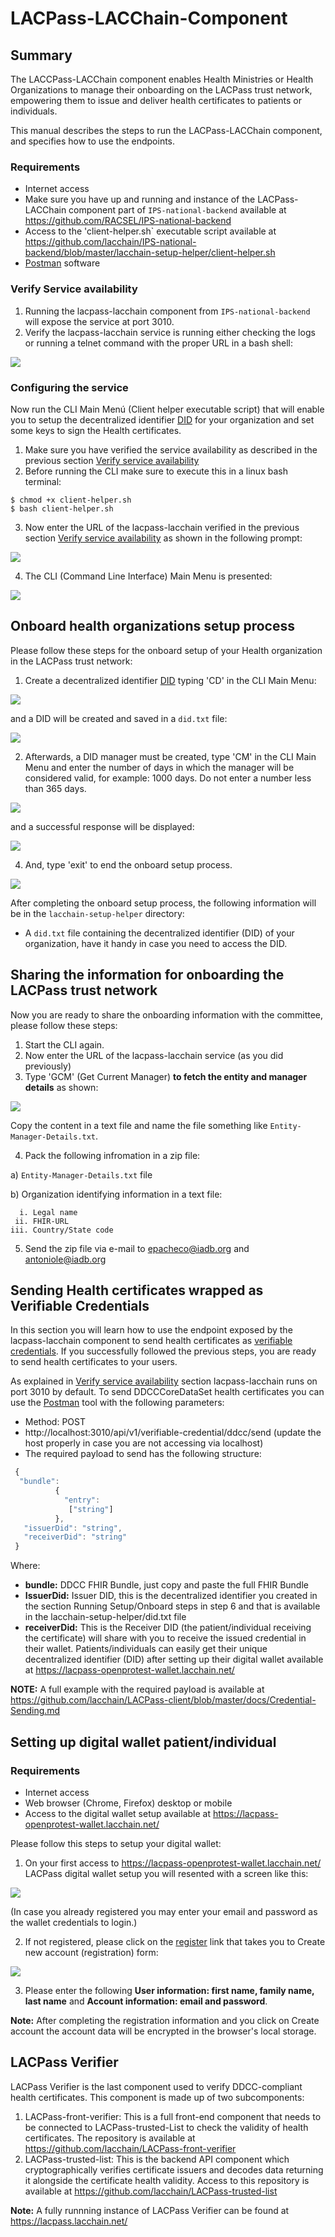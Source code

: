# LACPass-LACChain-Component 

## Summary

The LACCPass-LACChain component enables Health Ministries or Health Organizations to manage their onboarding on the LACPass trust network, empowering them to issue and deliver health certificates to patients or individuals. 

This manual describes the steps to run the LACPass-LACChain component, and specifies how to use the endpoints.

### Requirements
- Internet access
- Make sure you have up and running and instance of the LACPass-LACChain component part of `IPS-national-backend` available at https://github.com/RACSEL/IPS-national-backend
- Access to the 'client-helper.sh` executable script available at https://github.com/lacchain/IPS-national-backend/blob/master/lacchain-setup-helper/client-helper.sh
- [Postman](https://www.postman.com/) software

### Verify Service availability
1. Running the lacpass-lacchain component from `IPS-national-backend` will expose the service at port 3010.
2. Verify the lacpass-lacchain service is running either checking the logs or running a telnet command with the proper URL in a bash shell:

![](https://github.com/lacchain/LACPass-LACChain-Component/blob/main/examples/telnet3010.png)

### Configuring the service

Now run the CLI Main Menú (Client helper executable script) that will enable you to setup the decentralized identifier [DID](https://w3c.github.io/did-core) for your organization and set some keys to sign the Health certificates.

1. Make sure you have verified the service availability as described in the previous section [Verify service availability](https://github.com/lacchain/LACPass-LACChain-Component#verify-service-availability)
2. Before running the CLI make sure to execute this in a linux bash terminal:

```
$ chmod +x client-helper.sh
$ bash client-helper.sh
```
3. Now enter the URL of the lacpass-lacchain verified in the previous section [Verify service availability](https://github.com/lacchain/LACPass-LACChain-Component#verify-service-availability) as shown in the following prompt:

![](https://github.com/lacchain/LACPass-LACChain-Component/blob/main/examples/apiURL.png)

4. The CLI (Command Line Interface) Main Menu is presented:

![](https://github.com/lacchain/LACPass-LACChain-Component/blob/main/examples/CLIMainMenu.png)


## Onboard health organizations setup process

Please follow these steps for the onboard setup of your Health organization in the LACPass trust network:

1. Create a decentralized identifier [DID](https://w3c.github.io/did-core) typing 'CD' in the CLI Main Menu:

![](https://github.com/lacchain/LACPass-LACChain-Component/blob/main/examples/CLICreateDID.png) 

and a DID will be created and saved in a `did.txt` file: 

![](https://github.com/lacchain/LACPass-LACChain-Component/blob/main/examples/didtxtfile.png)

2. Afterwards, a DID manager must be created, type 'CM' in the CLI Main Menu and enter the number of days in which the manager will be considered valid, for example: 1000 days. Do not enter a number less than 365 days.

![](https://github.com/lacchain/LACPass-LACChain-Component/blob/main/examples/creatingManager.png)

and a successful response will be displayed:

![](https://github.com/lacchain/LACPass-LACChain-Component/blob/main/examples/didManagerCreation.png)

4. And, type 'exit' to end the onboard setup process.
 
![](https://github.com/lacchain/LACPass-LACChain-Component/blob/main/examples/exit.png)

After completing the onboard setup process, the following information will be in the `lacchain-setup-helper` directory:

- A `did.txt` file containing the decentralized identifier (DID) of your organization, have it handy in case you need to access the DID.

## Sharing the information for onboarding the LACPass trust network

Now you are ready to share the onboarding information with the committee, please follow these steps:

1. Start the CLI again.
2. Now enter the URL of the lacpass-lacchain service (as you did previously)
3. Type 'GCM' (Get Current Manager) **to fetch the entity and manager details** as shown:

![](https://github.com/lacchain/LACPass-LACChain-Component/blob/main/examples/GCM.png)

Copy the content in a text file and name the file something like `Entity-Manager-Details.txt`.

4. Pack the following infromation in a zip file:

a) `Entity-Manager-Details.txt` file

b) Organization identifying information in a text file:

```
  i. Legal name
 ii. FHIR-URL
iii. Country/State code
``` 

5. Send the zip file via e-mail to epacheco@iadb.org and antoniole@iadb.org

## Sending Health certificates wrapped as Verifiable Credentials

In this section you will learn how to use the endpoint exposed by the lacpass-lacchain component to send health certificates as [verifiable credentials](https://www.w3.org/TR/vc-data-model/). If you successfully followed the previous steps, you are ready to send health certificates to your users. 

As explained in [Verify service availability](https://github.com/lacchain/LACPass-LACChain-Component#verify-service-availability) section lacpass-lacchain runs on port 3010 by default. To send DDCCCoreDataSet health certificates you can use the [Postman](https://www.postman.com/) tool with the following parameters:

* Method: POST
* http://localhost:3010/api/v1/verifiable-credential/ddcc/send (update the host properly in case you are not accessing via localhost)
* The required payload to send has the following structure:

```javascript
 { 
  "bundle":
          {
            "entry": 
             ["string"]		
          },
   "issuerDid": "string",
   "receiverDid": "string"
 }
```

Where:
* **bundle:** DDCC FHIR Bundle, just copy and paste the full FHIR Bundle
* **IssuerDid:** Issuer DID, this is the decentralized identifier you created in the section Running Setup/Onboard steps in step 6 and that is available in the lacchain-setup-helper/did.txt file
* **receiverDid:** This is the Receiver DID (the patient/individual receiving the certificate) will share with you to receive the issued credential in their wallet. Patients/individuals can easily get their unique decentralized identifier (DID) after setting up their digital wallet available at https://lacpass-openprotest-wallet.lacchain.net/

**NOTE:** A full example with the required payload is available at https://github.com/lacchain/LACPass-client/blob/master/docs/Credential-Sending.md

## Setting up digital wallet patient/individual

### Requirements

- Internet access
- Web browser (Chrome, Firefox) desktop or mobile
- Access to the digital wallet setup available at https://lacpass-openprotest-wallet.lacchain.net/

Please follow this steps to setup your digital wallet:

1. On your first access to https://lacpass-openprotest-wallet.lacchain.net/ LACPass digital wallet setup you will  resented with a screen like this:

![](https://github.com/lacchain/LACPass-LACChain-Component/blob/main/examples/lacpassWalletLanding.png)

(In case you already registered you may enter your email and password as the wallet credentials to login.)

2. If not registered, please click on the [register](https://lacpass-openprotest-wallet.lacchain.net/register) link that takes you to Create new account (registration) form:

![](https://github.com/lacchain/LACPass-LACChain-Component/blob/main/examples/lacpassWalletRegistration.png)

3. Please enter the following **User information: first name, family name, last name** and **Account information: email and password**. 

**Note:** After completing the registration information and you click on Create account the account data will be encrypted in the browser's local storage.


## LACPass Verifier

LACPass Verifier is the last component used to verify DDCC-compliant health certificates. This component is made up of two subcomponents:

1. LACPass-front-verifier: This is a full front-end component that needs to be connected to LACPass-trusted-List to check the validity of health certificates. The repository is available at https://github.com/lacchain/LACPass-front-verifier
2. LACPass-trusted-list: This is the backend API component which cryptographically verifies certificate issuers and decodes data returning it alongside the certificate health validity. Access to this repository is available at https://github.com/lacchain/LACPass-trusted-list

**Note:** A fully runnning instance of LACPass Verifier can be found at https://lacpass.lacchain.net/


